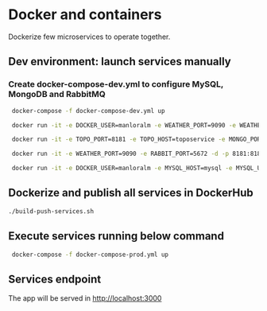 # Docker and containers

Dockerize few microservices to operate together.  

## Dev environment: launch services manually  

### Create docker-compose-dev.yml to configure MySQL, MongoDB and RabbitMQ  

``` bash
 docker-compose -f docker-compose-dev.yml up
```  

``` bash
 docker run -it -e DOCKER_USER=manloralm -e WEATHER_PORT=9090 -e WEATHER_HOST=weatherservice -d -p 9090:9090 manloralm/weatherservice:v0.1
```

``` bash
 docker run -it -e TOPO_PORT=8181 -e TOPO_HOST=toposervice -e MONGO_PORT=27017 -e MONGO_HOST=localhost -e MONGO_INITDB_DATABASE=topo -d -p 8181:8181 manloralm/toposervice:v0.1
```

``` bash
 docker run -it -e WEATHER_PORT=9090 -e RABBIT_PORT=5672 -d -p 8181:8181 manloralm/planner:latest
```

``` bash
 docker run -it -e DOCKER_USER=manloralm -e MYSQL_HOST=mysql -e MYSQL_USER=root -e MYSQL_ROOT_PASSWORD=password -e MYSQL_PASSWORD=password -e MYSQL_DATABASE=eoloplantsDB -e RABBIT_PORT=5672 -d -p 3000:3000 manloralm/server:v0.1
```

## Dockerize and publish all services in DockerHub  

``` bash
./build-push-services.sh 
```

## Execute services running below command

``` bash
 docker-compose -f docker-compose-prod.yml up
```

## Services endpoint  

The app will be served in <http://localhost:3000>  
